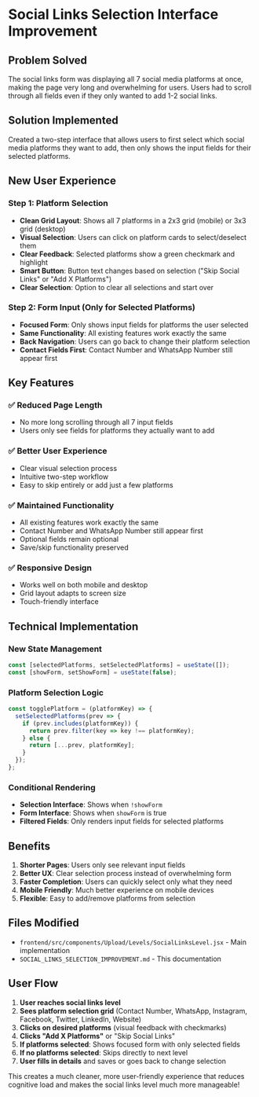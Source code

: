 # Social Links Selection Interface Improvement

## Problem Solved
The social links form was displaying all 7 social media platforms at once, making the page very long and overwhelming for users. Users had to scroll through all fields even if they only wanted to add 1-2 social links.

## Solution Implemented
Created a two-step interface that allows users to first select which social media platforms they want to add, then only shows the input fields for their selected platforms.

## New User Experience

### Step 1: Platform Selection
- **Clean Grid Layout**: Shows all 7 platforms in a 2x3 grid (mobile) or 3x3 grid (desktop)
- **Visual Selection**: Users can click on platform cards to select/deselect them
- **Clear Feedback**: Selected platforms show a green checkmark and highlight
- **Smart Button**: Button text changes based on selection ("Skip Social Links" or "Add X Platforms")
- **Clear Selection**: Option to clear all selections and start over

### Step 2: Form Input (Only for Selected Platforms)
- **Focused Form**: Only shows input fields for platforms the user selected
- **Same Functionality**: All existing features work exactly the same
- **Back Navigation**: Users can go back to change their platform selection
- **Contact Fields First**: Contact Number and WhatsApp Number still appear first

## Key Features

### ✅ **Reduced Page Length**
- No more long scrolling through all 7 input fields
- Users only see fields for platforms they actually want to add

### ✅ **Better User Experience**
- Clear visual selection process
- Intuitive two-step workflow
- Easy to skip entirely or add just a few platforms

### ✅ **Maintained Functionality**
- All existing features work exactly the same
- Contact Number and WhatsApp Number still appear first
- Optional fields remain optional
- Save/skip functionality preserved

### ✅ **Responsive Design**
- Works well on both mobile and desktop
- Grid layout adapts to screen size
- Touch-friendly interface

## Technical Implementation

### New State Management
```javascript
const [selectedPlatforms, setSelectedPlatforms] = useState([]);
const [showForm, setShowForm] = useState(false);
```

### Platform Selection Logic
```javascript
const togglePlatform = (platformKey) => {
  setSelectedPlatforms(prev => {
    if (prev.includes(platformKey)) {
      return prev.filter(key => key !== platformKey);
    } else {
      return [...prev, platformKey];
    }
  });
};
```

### Conditional Rendering
- **Selection Interface**: Shows when `!showForm`
- **Form Interface**: Shows when `showForm` is true
- **Filtered Fields**: Only renders input fields for selected platforms

## Benefits

1. **Shorter Pages**: Users only see relevant input fields
2. **Better UX**: Clear selection process instead of overwhelming form
3. **Faster Completion**: Users can quickly select only what they need
4. **Mobile Friendly**: Much better experience on mobile devices
5. **Flexible**: Easy to add/remove platforms from selection

## Files Modified

- `frontend/src/components/Upload/Levels/SocialLinksLevel.jsx` - Main implementation
- `SOCIAL_LINKS_SELECTION_IMPROVEMENT.md` - This documentation

## User Flow

1. **User reaches social links level**
2. **Sees platform selection grid** (Contact Number, WhatsApp, Instagram, Facebook, Twitter, LinkedIn, Website)
3. **Clicks on desired platforms** (visual feedback with checkmarks)
4. **Clicks "Add X Platforms"** or "Skip Social Links"
5. **If platforms selected**: Shows focused form with only selected fields
6. **If no platforms selected**: Skips directly to next level
7. **User fills in details** and saves or goes back to change selection

This creates a much cleaner, more user-friendly experience that reduces cognitive load and makes the social links level much more manageable!

